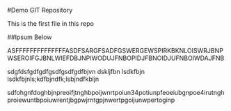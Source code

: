 #Demo GIT Repository

This is the first file in this repo

##Ipsum Below

ASFFFFFFFFFFFFFFASDFSARGFSADFGSWERGEWSPIRKBKNLOISWRJBNPWSEROIFGJBNLWIEFDBJNPIWODUJFNBOPIDJFBNOIDJUFNBOIWDAJFNB

sdgfdsfgdfgdfgsdfgsdfgdfbjvn dskljfbn lsdkfbjn lsdkfbjnls;kdfbjndfk;lsbjndfkbljn

sdfohgnfdoghbjnpreoifjtnghbpoijwnrtpoiun34potiunpfeoeiubgnpoe4irutnghproiewuntbpoiuwrentjbgpwjrntgpjnwertpgoijunwpertoginp